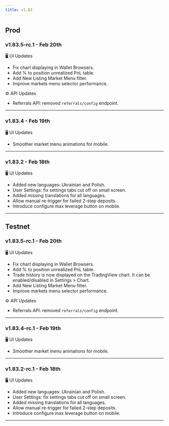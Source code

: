 ```yaml
---
title: v1.83
---
```


## Prod
### v1.83.5-rc.1 - Feb 20th
🖥️  UI Updates
* Fix chart displaying in Wallet Browsers.
* Add % to position unrealized PnL table.
* Add New Listing Market Menu filter.
* Improve markets menu selector performance.

⚙️ API Updates
* Referrals API: removed `referrals/config` endpoint.
---

### v1.83.4 - Feb 19th
🖥️  UI Updates
* Smoother market menu animations for mobile.
---

### v1.83.2 - Feb 18th
🖥️  UI Updates
* Added new languages: Ukrainian and Polish.
* User Settings: fix settings tabs cut off on small screen.
* Added missing translations for all languages.
* Allow manual re-trigger for failed 2-step deposits.
* Introduce configure max leverage button on mobile.
---

## Testnet
### v1.83.5-rc.1 - Feb 20th
🖥️  UI Updates
* Fix chart displaying in Wallet Browsers.
* Add % to position unrealized PnL table.
* Trade history is now displayed on the TradingView chart. It can be enabled/disabled in Settings > Chart.
* Add New Listing Market Menu filter.
* Improve markets menu selector performance.

⚙️ API Updates
* Referrals API: removed `referrals/config` endpoint.
---

### v1.83.4-rc.1 - Feb 19th
🖥️  UI Updates
* Smoother market menu animations for mobile.
---

### v1.83.2-rc.1 - Feb 18th
🖥️  UI Updates
* Added new languages: Ukrainian and Polish.
* User Settings: fix settings tabs cut off on small screen.
* Added missing translations for all languages.
* Allow manual re-trigger for failed 2-step deposits.
* Introduce configure max leverage button on mobile.
---
